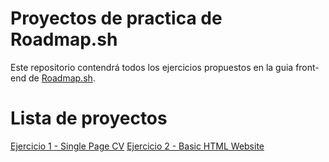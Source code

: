 # Proyectos de practica de Roadmap.sh
Este repositorio contendrá todos los ejercicios propuestos en la guia front-end de [Roadmap.sh](https://roadmap.sh/).

# Lista de proyectos
[Ejercicio 1 - Single Page CV](https://roadmap.sh/projects/single-page-cv)
[Ejercicio 2 - Basic HTML Website](https://roadmap.sh/projects/basic-html-website)
